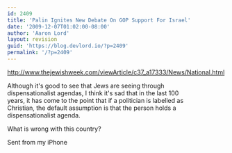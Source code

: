 ```yaml
---
id: 2409
title: 'Palin Ignites New Debate On GOP Support For Israel'
date: '2009-12-07T01:02:00-08:00'
author: 'Aaron Lord'
layout: revision
guid: 'https://blog.devlord.io/?p=2409'
permalink: '/?p=2409'
---
```


<a href="http://www.thejewishweek.com/viewArticle/c37_a17333/News/National.html">http://www.thejewishweek.com/viewArticle/c37_a17333/News/National.html</a><p>Although it&#039;s good to see that Jews are seeing through  <br>dispensationalist agendas, I think it&#039;s sad that in the last 100  <br>years, it has come to the point that  if a politician is labelled as  <br>Christian, the default assumption is that the person holds a  <br>dispensationalist agenda.<p>What is wrong with this country?<p>Sent from my iPhone